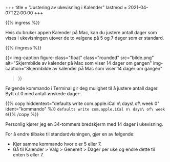 +++
title = "Justering av ukevisning i Kalender"
lastmod = 2021-04-07T22:00:00
+++

{{% ingress %}}

Hvis du bruker appen Kalender på Mac, kan du justere antall dager som vises i ukevisningen utover
de to valgene på 5 og 7 dager som er standard.

{{% /ingress %}}

{{< img-caption
  figure-class="float"
    class="rounded"
    src="bilde.png"
    alt="Skjermbilde av kalender på Mac som viser 14 dager om gangen"
    img-caption="Skjermbilde av kalender på Mac som viser 14 dager om gangen"
  >}}

Følgende kommando i Terminal gir deg mulighet til å justere antall dager. Bytt ut 0 med antall
ønskede dager:

{{% copy
 hiddentext="defaults write com.apple.iCal n\ days\ of\ week 0"
 ident="kommando"
%}}
```defaults write com.apple.iCal n\ days\ of\ week 0```{{% /copy %}}

Personlig kjører jeg en 34-tommers bredskjerm med 14 dager i ukevisning.

For å endre tilbake til standardvisningen, gjør en av følgende:

* Kjør samme kommando hvor x er 5 eller 7.
* Gå til Kalender > Valg > Generelt > Dager per uke og endre dette til enten 5 eller 7.
